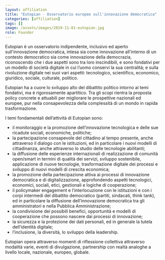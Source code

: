 ```yaml
---
layout: affiliation
title: "Eutopian - Osservatorio europeo sull'innovazione democratica"
categories: [affiliation]
tags: []
image: /assets/images/2019-11-01-eutopian.jpg
role: Founder
---
```


Eutopian è un osservatorio indipendente, inclusivo ed aperto sull'innovazione democratica, intesa sia come innovazione all’interno di un contesto democratico sia come innovazione della democrazia, riconoscendo che i due aspetti sono tra loro inscindibili, e sono fondativi per un modello di società digitale in cui l’uomo conservi la sua centralità; e sulla rivoluzione digitale nei suoi vari aspetti: tecnologico, scientifico, economico, giuridico, sociale, culturale, politico.

Eutopian ha a cuore lo sviluppo alto del dibattito politico intorno ai temi fondativi, ma è rigorosamente apartitico. Tra gli scopi rientra la proposta policy concrete e attuabili per migliorare le prospettive nazionali ed europee, pur nella consapevolezza della complessità di un mondo in rapida trasformazione.

I temi fondamentali dell’attività di Eutopian sono:
- il monitoraggio e la promozione dell’innovazione tecnologica e delle sue ricadute sociali, economiche, politiche;
- la partecipazione consapevole del cittadino al tempo presente, anche attraverso il dialogo con le istituzioni, ed in particolare i nuovi modelli di cittadinanza, anche attraverso lo studio delle tecnologie abilitanti;
- la diffusione delle esperienze internazionali di realizzazione di comunità open/smart in termini di qualità dei servizi, sviluppo sostenibile, applicazione di nuove tecnologie, trasformazione digitale dei processi e sviluppo di nuovi modelli di crescita economica;
- la promozione della partecipazione attiva ai processi di innovazione democratica e di digitalizzazione, approfondendo aspetti tecnologici, economici, sociali, etici, gestionali e logiche di cooperazione;
- il policymaker engagement e l’interlocuzione con le istituzioni e con i corpi intermedi del dibattito democratico (partiti, sindacati, think tank), ed in particolare la diffusione dell’innovazione democratica tra gli amministratori e nella Pubblica Amministrazione;
- la condivisione dei possibili benefici, opportunità e modelli di cooperazione che possono nascere dai processi di innovazione;
- la sicurezza e la protezione dei dati personali, ed in generale la tutela dell’identità digitale;
- l’inclusione, la diversità, lo sviluppo della leadership.

Eutopian opera attraverso momenti di riflessione collettiva attraverso modalità varie, eventi di divulgazione, partnership con realtà analoghe a livello locale, nazionale, europeo, globale.
